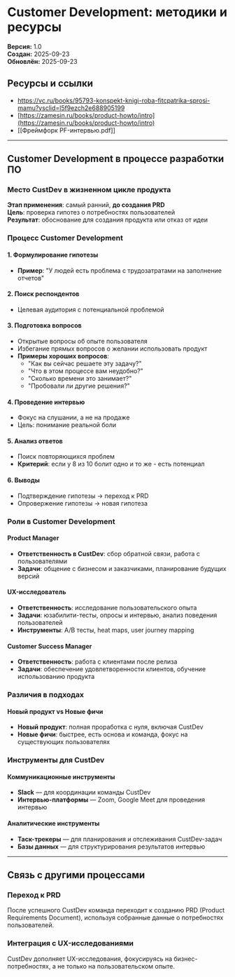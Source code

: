 # Customer Development: методики и ресурсы

**Версия:** 1.0  
**Создан:** 2025-09-23  
**Обновлён:** 2025-09-23  

## Ресурсы и ссылки

- https://vc.ru/books/95793-konspekt-knigi-roba-fitcpatrika-sprosi-mamu?ysclid=l5f9ezch2e688905199
- [https://zamesin.ru/books/product-howto/intro](https://zamesin.ru/books/product-howto/intro)
- [[Фреймфорк PF-интервью.pdf]]

---

## Customer Development в процессе разработки ПО

### Место CustDev в жизненном цикле продукта

**Этап применения**: самый ранний, **до создания PRD**  
**Цель**: проверка гипотез о потребностях пользователей  
**Результат**: обоснование для создания продукта или отказ от идеи  

### Процесс Customer Development

#### 1. Формулирование гипотезы
- **Пример**: "У людей есть проблема с трудозатратами на заполнение отчетов"

#### 2. Поиск респондентов
- Целевая аудитория с потенциальной проблемой

#### 3. Подготовка вопросов
- Открытые вопросы об опыте пользователя
- Избегание прямых вопросов о желании использовать продукт
- **Примеры хороших вопросов**:
  - "Как вы сейчас решаете эту задачу?"
  - "Что в этом процессе вам неудобно?"
  - "Сколько времени это занимает?"
  - "Пробовали ли другие решения?"

#### 4. Проведение интервью
- Фокус на слушании, а не на продаже
- Цель: понимание реальной боли

#### 5. Анализ ответов
- Поиск повторяющихся проблем
- **Критерий**: если у 8 из 10 болит одно и то же - есть потенциал

#### 6. Выводы
- Подтверждение гипотезы → переход к PRD
- Опровержение гипотезы → новая гипотеза

### Роли в Customer Development

#### Product Manager
- **Ответственность в CustDev**: сбор обратной связи, работа с пользователями
- **Задачи**: общение с бизнесом и заказчиками, планирование будущих версий

#### UX-исследователь
- **Ответственность**: исследование пользовательского опыта
- **Задачи**: юзабилити-тесты, опросы и интервью, анализ поведения пользователей
- **Инструменты**: A/B тесты, heat maps, user journey mapping

#### Customer Success Manager
- **Ответственность**: работа с клиентами после релиза
- **Задачи**: обеспечение удовлетворенности клиентов, обучение использованию продукта

### Различия в подходах

#### Новый продукт vs Новые фичи
- **Новый продукт**: полная проработка с нуля, включая CustDev
- **Новые фичи**: быстрее, есть основа и команда, фокус на существующих пользователях

### Инструменты для CustDev

#### Коммуникационные инструменты
- **Slack** — для координации команды CustDev
- **Интервью-платформы** — Zoom, Google Meet для проведения интервью

#### Аналитические инструменты
- **Таск-трекеры** — для планирования и отслеживания CustDev-задач
- **Базы данных** — для структурирования результатов интервью

---

## Связь с другими процессами

### Переход к PRD
После успешного CustDev команда переходит к созданию PRD (Product Requirements Document), используя собранные данные о потребностях пользователей.

### Интеграция с UX-исследованиями
CustDev дополняет UX-исследования, фокусируясь на бизнес-потребностях, а не только на пользовательском опыте.
